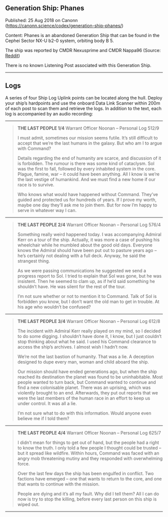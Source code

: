 ## Generation Ship: Phanes

Published: 25 Aug 2018 on Canonn (https://canonn.science/codex/generation-ship-phanes/)

Content: Phanes is an abandoned Generation Ship that can be found in the Cephei Sector NX-U b2-0 system, orbiting body B 5.

The ship was reported by CMDR Nexusprime and CMDR Nappa96 (Source: [Reddit](https://www.reddit.com/r/EliteDangerous/comments/9a1zqx/new_generation_ship_discovered_within_the_bubble/))

There is no known Listening Post associated with this Generation Ship.

* * *

## Logs

A series of four Ship Log Uplink points can be located along the hull. Deploy your ship’s hardpoints and use the onboard Data Link Scanner within 200m of each post to scan them and retrieve the logs. In addition to the text, each log is accompanied by an audio recording:

* * *

> 
> **THE LAST PEOPLE 1/4**
> Warrant Officer Noonan – Personal Log 512/9
> 
> I must admit, sometimes our mission seems futile. It’s still difficult to accept that we’re the last humans in the galaxy. But who am I to argue with Command?
> 
> Details regarding the end of humanity are scarce, and discussion of it is forbidden. The rumour is there was some kind of cataclysm. Sol was the first to fall, followed by every inhabited system in the core. Plague, famine, war – it could have been anything. All I know is we’re the last vestige of humankind. And we must find a new home if our race is to survive.
> 
> Who knows what would have happened without Command. They’ve guided and protected us for hundreds of years. If I prove my worth, maybe one day they’ll ask me to join them. But for now I’m happy to serve in whatever way I can.

* * *

> 
> **THE LAST PEOPLE 2/4**
> Warrant Officer Noonan – Personal Log 576/4
> 
> Something really weird happened today. I was accompanying Admiral Kerr on a tour of the ship. Actually, it was more a case of pushing his wheelchair while he mumbled about the good old days. Everyone knows the Admiral should have been put out to pasture years ago – he’s certainly not dealing with a full deck. Anyway, he said the strangest thing.
> 
> As we were passing communications he suggested we send a progress report to Sol. I tried to explain that Sol was gone, but he was insistent. Then he seemed to clam up, as if he’d said something he shouldn’t have. He was silent for the rest of the tour.
> 
> I’m not sure whether or not to mention it to Command. Talk of Sol is forbidden you know, but I don’t want the old man to get in trouble. At his age who wouldn’t be confused?

* * *

> 
> **THE LAST PEOPLE 3/4**
> Warrant Officer Noonan – Personal Log 612/8
> 
> The incident with Admiral Kerr really played on my mind, so I decided to do some digging. I shouldn’t have done it, I know, but I just couldn’t stop thinking about what he said. I used his Command clearance to access the ship’s archives. I almost wish I hadn’t now.
> 
> We’re not the last bastion of humanity. That was a lie. A deception designed to dupe every man, woman and child aboard the ship.
> 
> Our mission should have ended generations ago, but when the ship reached its destination the planet was found to be uninhabitable. Most people wanted to turn back, but Command wanted to continue and find a new colonisable planet. There was an uprising, which was violently brought to an end. Afterwards, they put out reports that we were the last members of the human race in an effort to keep us under control. It was all a lie.
> 
> I’m not sure what to do with this information. Would anyone even believe me if I told them?

* * *

> 
> **THE LAST PEOPLE 4/4**
> Warrant Officer Noonan – Personal Log 625/7
> 
> I didn’t mean for things to get out of hand, but the people had a right to know the truth. I only told a few people I thought could be trusted – but it spread like wildfire. Within hours, Command was faced with an angry mob threatening mutiny and they responded with overwhelming force.
> 
> Over the last few days the ship has been engulfed in conflict. Two factions have emerged – one that wants to return to the core, and one that wants to continue with the mission.
> 
> People are dying and it’s all my fault. Why did I tell them? All I can do now is try to stop the killing, before every last person on this ship is wiped out.

* * *